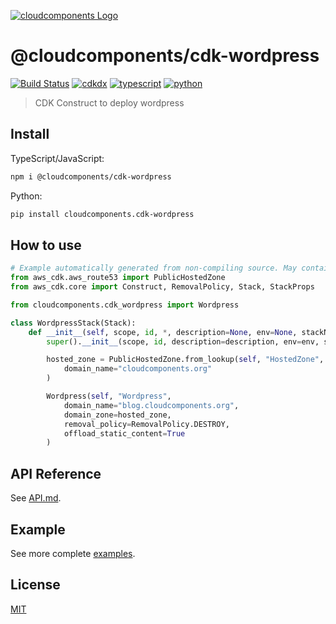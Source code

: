 [![cloudcomponents Logo](https://raw.githubusercontent.com/cloudcomponents/cdk-constructs/master/logo.png)](https://github.com/cloudcomponents/cdk-constructs)

# @cloudcomponents/cdk-wordpress

[![Build Status](https://github.com/cloudcomponents/cdk-constructs/workflows/Build/badge.svg)](https://github.com/cloudcomponents/cdk-constructs/actions?query=workflow=Build)
[![cdkdx](https://img.shields.io/badge/buildtool-cdkdx-blue.svg)](https://github.com/hupe1980/cdkdx)
[![typescript](https://img.shields.io/badge/jsii-typescript-blueviolet.svg)](https://www.npmjs.com/package/@cloudcomponents/cdk-wordpress)
[![python](https://img.shields.io/badge/jsii-python-blueviolet.svg)](https://pypi.org/project/cloudcomponents.cdk-wordpress/)

> CDK Construct to deploy wordpress

## Install

TypeScript/JavaScript:

```bash
npm i @cloudcomponents/cdk-wordpress
```

Python:

```bash
pip install cloudcomponents.cdk-wordpress
```

## How to use

```python
# Example automatically generated from non-compiling source. May contain errors.
from aws_cdk.aws_route53 import PublicHostedZone
from aws_cdk.core import Construct, RemovalPolicy, Stack, StackProps

from cloudcomponents.cdk_wordpress import Wordpress

class WordpressStack(Stack):
    def __init__(self, scope, id, *, description=None, env=None, stackName=None, tags=None, synthesizer=None, terminationProtection=None, analyticsReporting=None):
        super().__init__(scope, id, description=description, env=env, stackName=stackName, tags=tags, synthesizer=synthesizer, terminationProtection=terminationProtection, analyticsReporting=analyticsReporting)

        hosted_zone = PublicHostedZone.from_lookup(self, "HostedZone",
            domain_name="cloudcomponents.org"
        )

        Wordpress(self, "Wordpress",
            domain_name="blog.cloudcomponents.org",
            domain_zone=hosted_zone,
            removal_policy=RemovalPolicy.DESTROY,
            offload_static_content=True
        )
```

## API Reference

See [API.md](https://github.com/cloudcomponents/cdk-constructs/tree/master/packages/cdk-wordpress/API.md).

## Example

See more complete [examples](https://github.com/cloudcomponents/cdk-constructs/tree/master/examples).

## License

[MIT](https://github.com/cloudcomponents/cdk-constructs/tree/master/packages/cdk-wordpress/LICENSE)
